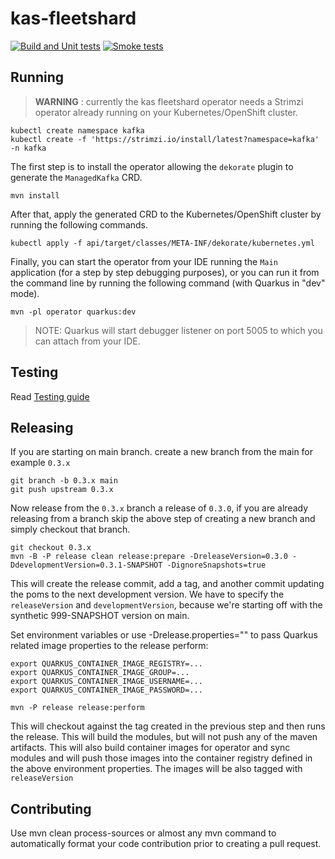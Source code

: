 # kas-fleetshard

[![Build and Unit tests](https://github.com/bf2fc6cc711aee1a0c2a/kas-fleetshard/actions/workflows/build.yml/badge.svg)](https://github.com/bf2fc6cc711aee1a0c2a/kas-fleetshard/actions/workflows/build.yml)
[![Smoke tests](https://github.com/bf2fc6cc711aee1a0c2a/kas-fleetshard/actions/workflows/smoke.yaml/badge.svg)](https://github.com/bf2fc6cc711aee1a0c2a/kas-fleetshard/actions/workflows/smoke.yaml)

## Running

> **WARNING** : currently the kas fleetshard operator needs a Strimzi operator already running on your Kubernetes/OpenShift cluster.

```shell
kubectl create namespace kafka
kubectl create -f 'https://strimzi.io/install/latest?namespace=kafka' -n kafka
```

The first step is to install the operator allowing the `dekorate` plugin to generate the `ManagedKafka` CRD.

```shell
mvn install
```

After that, apply the generated CRD to the Kubernetes/OpenShift cluster by running the following commands.

```shell
kubectl apply -f api/target/classes/META-INF/dekorate/kubernetes.yml
```

Finally, you can start the operator from your IDE running the `Main` application (for a step by step debugging purposes), 
or you can run it from the command line by running the following command (with Quarkus in "dev" mode).

```shell
mvn -pl operator quarkus:dev
```

> NOTE: Quarkus will start debugger listener on port 5005 to which you can attach from your IDE.

## Testing

Read [Testing guide](TESTING.md)

## Releasing

If you are starting on main branch. create a new branch from the main for example `0.3.x`

```shell
git branch -b 0.3.x main
git push upstream 0.3.x
```
Now release from the `0.3.x` branch a release of `0.3.0`, if you are already releasing from a branch skip the above 
step of creating a new branch and simply checkout that branch.

```shell
git checkout 0.3.x
mvn -B -P release clean release:prepare -DreleaseVersion=0.3.0 -DdevelopmentVersion=0.3.1-SNAPSHOT -DignoreSnapshots=true
```

This will create the release commit, add a tag, and another commit updating the poms to the next development version. We have to specify the `releaseVersion` and `developmentVersion`, because we're starting off with the synthetic 999-SNAPSHOT version on main. 

Set environment variables or use -Drelease.properties="" to pass Quarkus related image properties to the release perform:

```shell
export QUARKUS_CONTAINER_IMAGE_REGISTRY=...
export QUARKUS_CONTAINER_IMAGE_GROUP=...
export QUARKUS_CONTAINER_IMAGE_USERNAME=...
export QUARKUS_CONTAINER_IMAGE_PASSWORD=...

mvn -P release release:perform
```

This will checkout against the tag created in the previous step and then runs the release. This will build the modules, but will not push any of the maven artifacts. This will also build container images for operator and sync modules and will push those images into the container registry defined in the above environment properties. The images will be also tagged with `releaseVersion`


## Contributing

Use mvn clean process-sources or almost any mvn command to automatically format your code contribution prior to creating a pull request.
